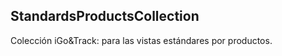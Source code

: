 StandardsProductsCollection
-----------

Colección iGo&Track: para las vistas estándares por productos.